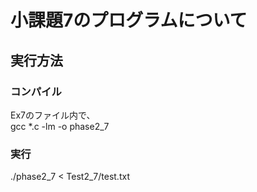 # 小課題7のプログラムについて  
## 実行方法  
### コンパイル  
Ex7のファイル内で、  
 gcc *.c -lm -o phase2_7  

### 実行  
./phase2_7 < Test2_7/test.txt  

